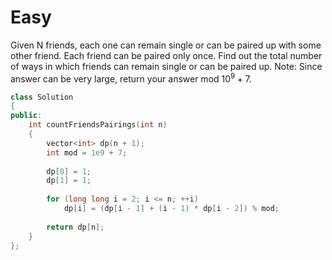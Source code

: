 # Easy

Given N friends, each one can remain single or can be paired up with some other friend. Each friend can be paired only once. Find out the total number of ways in which friends can remain single or can be paired up.
Note: Since answer can be very large, return your answer mod $10^9+7$.

```cpp
class Solution
{
public:
    int countFriendsPairings(int n) 
    { 
        vector<int> dp(n + 1);
        int mod = 1e9 + 7;
        
        dp[0] = 1;
        dp[1] = 1;
        
        for (long long i = 2; i <= n; ++i)
            dp[i] = (dp[i - 1] + (i - 1) * dp[i - 2]) % mod;
        
        return dp[n];
    }
}; 
```
